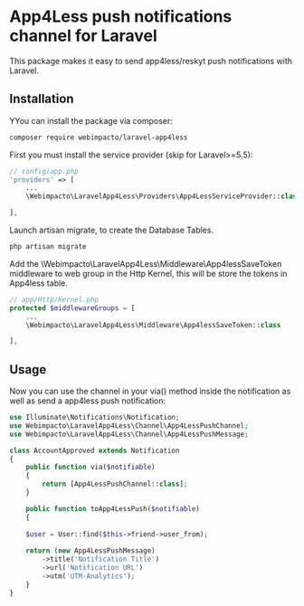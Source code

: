 # App4Less push notifications channel for Laravel

This package makes it easy to send app4less/reskyt push notifications with Laravel.

## Installation

YYou can install the package via composer:

``` bash
composer require webimpacto/laravel-app4less
```

First you must install the service provider (skip for Laravel>=5.5):

``` php
// config/app.php
'providers' => [
    ...
    \Webimpacto\LaravelApp4Less\Providers\App4LessServiceProvider::class,

],
```

Launch artisan migrate, to create the Database Tables.
``` bash
php artisan migrate
```

Add the \Webimpacto\LaravelApp4Less\Middleware\App4lessSaveToken middleware to web group in the Http Kernel, this will be store the tokens in App4less table. 

``` php
// app/Http/Kernel.php
protected $middlewareGroups = [
    ...
    \Webimpacto\LaravelApp4Less\Middleware\App4lessSaveToken::class

],
```

## Usage

Now you can use the channel in your via() method inside the notification as well as send a app4less push notification:

``` php
use Illuminate\Notifications\Notification;
use Webimpacto\LaravelApp4Less\Channel\App4LessPushChannel;
use Webimpacto\LaravelApp4Less\Channel\App4LessPushMessage;

class AccountApproved extends Notification
{
    public function via($notifiable)
    {
        return [App4LessPushChannel::class];
    }

    public function toApp4LessPush($notifiable)
    {
    
    $user = User::find($this->friend->user_from);
    
    return (new App4LessPushMessage)
        ->title('Notification Title')
        ->url('Notification URL')
        ->utm('UTM-Analytics');
    }
}
```